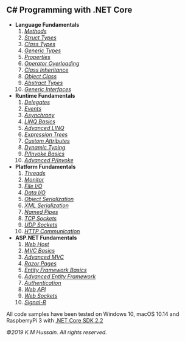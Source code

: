 <h2>C# Programming with .NET Core</h2>
<ul>
  <li>
  <b>Language Fundamentals</b>
  <ol type='1'>
    <li><i><a href="Language/MethodDemo/DemoApp">Methods</a></i></li>
    <li><i><a href="Language/StructTypeDemo/DemoApp">Struct Types</a></i></li>
    <li><i><a href="Language/ClassTypeDemo/DemoApp">Class Types</a></i></li>
    <li><i><a href="Language/GenTypeDemo/DemoApp">Generic Types</a></i></li>
    <li><i><a href="Language/ProperyDemo/DemoApp">Properties</a></i></li>
    <li><i><a href="Language/OperatorDemo/DemoApp">Operator Overloading</a></i></li>
    <li><i><a href="Language/BaseClassDemo1/DemoApp">Class Inheritance</a></i></li>
    <li><i><a href="Language/BaseClassDemo2/DemoApp">Object Class</a></i></li>
    <li><i><a href="Language/AbstractTypeDemo">Abstract Types</a></i></li>
    <li><i><a href="Language/GenInterfaceDemo/DemoApp">Generic Interfaces</a></i></li>
  </ol>
  </li>
  <li>
  <b>Runtime Fundamentals</b>
  <ol>
    <li><i><a href="Runtime/DelegateDemo1/DemoApp">Delegates</a></i></li>
    <li><i><a href="Runtime/DelegateDemo2/DemoApp">Events</a></i></li>
    <li><i><a href="Runtime/AsyncDemo/DemoApp">Asynchrony</a></i></li>
    <li><i><a href="Runtime/LinqDemo1/DemoApp">LINQ Basics</a></i></li>
    <li><i><a href="Runtime/LinqDemo2/DemoApp">Advanced LINQ</a></i></li>
    <li><i><a href="Runtime/ExpressionsDemo/DemoApp">Expression Trees</a></i></li>
    <li><i><a href="Runtime/AttributeDemo/DemoApp">Custom Attributes</a></i></li>
    <li><i><a href="Runtime/DynamismDemo/DemoApp">Dynamic Typing</a></i></li>
    <li><i><a href="Runtime/InteropDemo1">P/Invoke Basics</a></i></li>
    <li><i><a href="Runtime/InteropDemo2">Advanced P/Invoke</a></i></li>
  </ol>
  </li>
  <li>
  <b>Platform Fundamentals</b>
  <ol>
    <li><i><a href="Platform/ThreadingDemo/DemoApp">Threads</a></i></li>
    <li><i><a href="Platform/MonitorDemo/DemoApp">Monitor</a></i></li>
    <li><i><a href="Platform/FileIODemo/DemoApp">File I/O</a></i></li>
    <li><i><a href="Platform/DataIODemo/DemoApp">Data I/O</a></i></li>
    <li><i><a href="Platform/SerializationDemo/DemoApp">Object Serialization</a></i></li>
    <li><i><a href="Platform/XmlLinqDemo/DemoApp">XML Serialization</a></i></li>
    <li><i><a href="Platform/NamedPipeDemo/DemoApp">Named Pipes</a></i></li>
    <li><i><a href="Platform/TcpSocketDemo/DemoApp">TCP Sockets</a></i></li>
    <li><i><a href="Platform/UdpSocketDemo/DemoApp">UDP Sockets</a></i></li>
    <li><i><a href="Platform/HttpClientDemo/DemoApp">HTTP Communication</a></i></li>
  </ol>
  </li>
  <li>
  <b>ASP.NET Fundamentals</b>
  <ol>
    <li><i><a href="AspNet/WebHostDemo/DemoApp">Web Host</a></i></li>
    <li><i><a href="AspNet/MvcAppDemo1/DemoApp">MVC Basics</a></i></li>
    <li><i><a href="AspNet/MvcAppDemo2/DemoApp">Advanced MVC</a></i></li>
    <li><i><a href="AspNet/RazorPageDemo/DemoApp">Razor Pages</a></i></li>
    <li><i><a href="AspNet/EFModelDemo1/DemoApp">Entity Framework Basics</a></i></li>
    <li><i><a href="AspNet/EFModelDemo2/DemoApp">Advanced Entity Framework</a></i></li>
    <li><i><a href="AspNet/AuthenticationDemo/DemoApp">Authentication</a></i></li>
    <li><i><a href="AspNet/WebApiDemo/DemoApp">Web API</a></i></li>
    <li><i><a href="AspNet/WebSocketDemo/DemoApp">Web Sockets</a></i></li>
    <li><i><a href="AspNet/SignalRDemo/DemoApp">Signal-R</a></i></li>
  </ol>
  </li>
</ul>
<p>
  All code samples have been tested on Windows 10, macOS 10.14 and RaspberryPi 3 with <a href="https://dotnet.microsoft.com/download/dotnet-core/2.2">.NET Core SDK 2.2</a>
</p>
<p>
  <i>&copy;2019 K.M Hussain. All rights reserved.</i>
</p>
